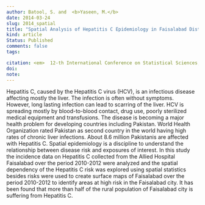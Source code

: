 ```yaml
---
author: Batool, S. and  <b>Yaseen, M.</b>
date: 2014-03-24
slug: 2014_spatial  
title: "Spatial Analysis of Hepatitis C Epidemiology in Faisalabad District"
kind: article
Status: Published
comments: false
tags:

citation: <em>  12-th International Conference on Statistical Sciences, Karachi, Pakistan. </em>, <b> 26 </b>, 391-396
doi: 
note: 
---
```


Hepatitis C, caused by the Hepatitis C virus (HCV), is an infectious disease affecting mostly the liver. The infection is often without symptoms. However, long lasting infection can lead to scarring of the liver. HCV is spreading mostly by blood-to-blood contact, drug use, poorly sterilized medical equipment and transfusions. The disease is becoming a major health problem for developing countries including Pakistan. World Health Organization rated Pakistan as second country in the world having high rates of chronic liver infections. About 8.6 million Pakistanis are affected with Hepatitis C. Spatial epidemiology is a discipline to understand the relationship between disease risk and exposures of interest. In this study the incidence data on Hepatitis C collected from the Allied Hospital Faisalabad over the period 2010-2012 were analyzed and the spatial dependency of the Hepatitis C risk was explored using spatial statistics besides risks were used to create surface maps of Faisalabad over the period 2010-2012 to identify areas at high risk in the Faisalabad city. It has been found that more than half of the rural population of Faisalabad city is suffering from Hepatitis C.
